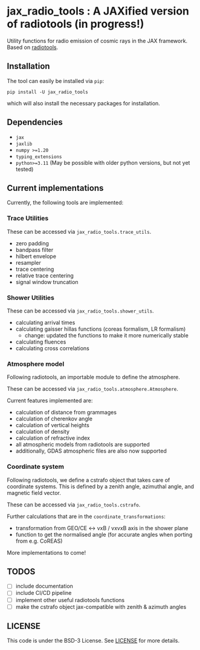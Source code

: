 # jax_radio_tools : A JAXified version of radiotools (in progress!)

Utility functions for radio emission of cosmic rays in the JAX framework. Based on [radiotools](https://github.com/nu-radio/radiotools/tree/master).

## Installation

The tool can easily be installed via `pip`:

```
pip install -U jax_radio_tools
```

which will also install the necessary packages for installation.

## Dependencies
- `jax`
- `jaxlib`
- `numpy >=1.20`
- `typing_extensions`
- `python>=3.11` (May be possible with older python versions, but not yet tested)

## Current implementations

Currently, the following tools are implemented:

### Trace Utilities

These can be accessed via `jax_radio_tools.trace_utils`.

- zero padding
- bandpass filter
- hilbert envelope
- resampler
- trace centering
- relative trace centering 
- signal window truncation

### Shower Utilities

These can be accessed via `jax_radio_tools.shower_utils`.

- calculating arrival times
- calculating gaisser hillas functions (coreas formalism, LR formalism)
    - change: updated the functions to make it more numerically stable
- calculating fluences
- calculating cross correlations

### Atmosphere model
Following radiotools, an importable module to define the atmosphere. 

These can be accessed via `jax_radio_tools.atmosphere.Atmosphere`.

Current features implemented are:
- calculation of distance from grammages
- calculation of cherenkov angle
- calculation of vertical heights
- calculation of density
- calculation of refractive index
- all atmospheric models from radiotools are supported
- additionally, GDAS atmospheric files are also now supported

### Coordinate system
Following radiotools, we define a cstrafo object that takes care of coordinate systems. This is defined
by a zenith angle, azimuthal angle, and magnetic field vector.

These can be accessed via `jax_radio_tools.cstrafo`.

Further calculations that are in the `coordinate_transformations`:
- transformation from GEO/CE <-> vxB / vxvxB axis in the shower plane
- function to get the normalised angle (for accurate angles when porting from e.g. CoREAS)

More implementations to come!

## TODOS

- [ ] include documentation
- [ ] include CI/CD pipeline
- [ ] implement other useful radiotools functions
- [ ] make the cstrafo object jax-compatible with zenith & azimuth angles

## LICENSE

This code is under the BSD-3 License. See [LICENSE](LICENSE) for more details.


